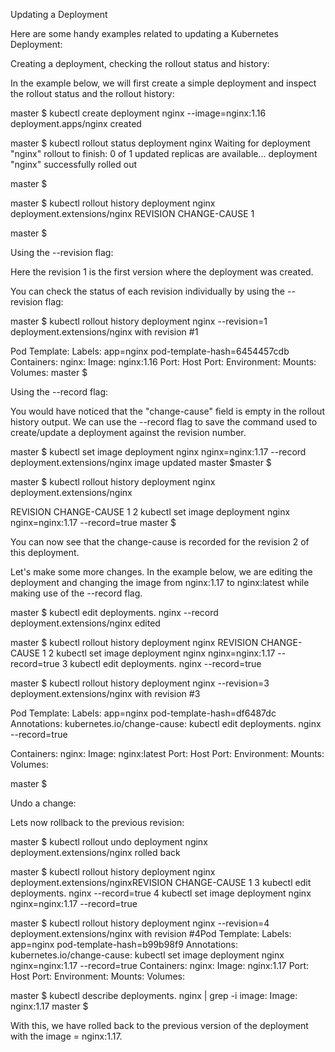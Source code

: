 Updating a Deployment


Here are some handy examples related to updating a Kubernetes Deployment:



Creating a deployment, checking the rollout status and history:

In the example below, we will first create a simple deployment and inspect the rollout status and the rollout history:



master $ kubectl create deployment nginx --image=nginx:1.16
deployment.apps/nginx created
 
master $ kubectl rollout status deployment nginx
Waiting for deployment "nginx" rollout to finish: 0 of 1 updated replicas are available...
deployment "nginx" successfully rolled out
 
master $
 
 
master $ kubectl rollout history deployment nginx
deployment.extensions/nginx
REVISION CHANGE-CAUSE
1     <none>
 
master $


Using the --revision flag:

Here the revision 1 is the first version where the deployment was created.

You can check the status of each revision individually by using the --revision flag:

master $ kubectl rollout history deployment nginx --revision=1
deployment.extensions/nginx with revision #1
 
Pod Template:
 Labels:    app=nginx    pod-template-hash=6454457cdb
 Containers:  nginx:  Image:   nginx:1.16
  Port:    <none>
  Host Port: <none>
  Environment:    <none>
  Mounts:   <none>
 Volumes:   <none>
master $ 


Using the --record flag:

You would have noticed that the "change-cause" field is empty in the rollout history output. We can use the --record flag to save the command used to create/update a deployment against the revision number.

master $ kubectl set image deployment nginx nginx=nginx:1.17 --record
deployment.extensions/nginx image updated
master $master $
 
master $ kubectl rollout history deployment nginx
deployment.extensions/nginx
 
REVISION CHANGE-CAUSE
1     <none>
2     kubectl set image deployment nginx nginx=nginx:1.17 --record=true
master $


You can now see that the change-cause is recorded for the revision 2 of this deployment.

Let's make some more changes. In the example below, we are editing the deployment and changing the image from nginx:1.17 to nginx:latest while making use of the --record flag.

master $ kubectl edit deployments. nginx --record
deployment.extensions/nginx edited
 
master $ kubectl rollout history deployment nginx
REVISION CHANGE-CAUSE
1     <none>
2     kubectl set image deployment nginx nginx=nginx:1.17 --record=true
3     kubectl edit deployments. nginx --record=true
 
 
 
master $ kubectl rollout history deployment nginx --revision=3
deployment.extensions/nginx with revision #3
 
Pod Template: Labels:    app=nginx
    pod-template-hash=df6487dc Annotations: kubernetes.io/change-cause: kubectl edit deployments. nginx --record=true
 
 Containers:
  nginx:
  Image:   nginx:latest
  Port:    <none>
  Host Port: <none>
  Environment:    <none>
  Mounts:   <none>
 Volumes:   <none>
 
master $


Undo a change:

Lets now rollback to the previous revision:

master $ kubectl rollout undo deployment nginx
deployment.extensions/nginx rolled back
 
master $ kubectl rollout history deployment nginx
deployment.extensions/nginxREVISION CHANGE-CAUSE
1     <none>
3     kubectl edit deployments. nginx --record=true
4     kubectl set image deployment nginx nginx=nginx:1.17 --record=true
 
 
 
 
master $ kubectl rollout history deployment nginx --revision=4
deployment.extensions/nginx with revision #4Pod Template:
 Labels:    app=nginx    pod-template-hash=b99b98f9
 Annotations: kubernetes.io/change-cause: kubectl set image deployment nginx nginx=nginx:1.17 --record=true
 Containers:
  nginx:
  Image:   nginx:1.17
  Port:    <none>
  Host Port: <none>
  Environment:    <none>
  Mounts:   <none>
 Volumes:   <none>
 
 
master $ kubectl describe deployments. nginx | grep -i image:
  Image:    nginx:1.17
master $


With this, we have rolled back to the previous version of the deployment with the image = nginx:1.17.
